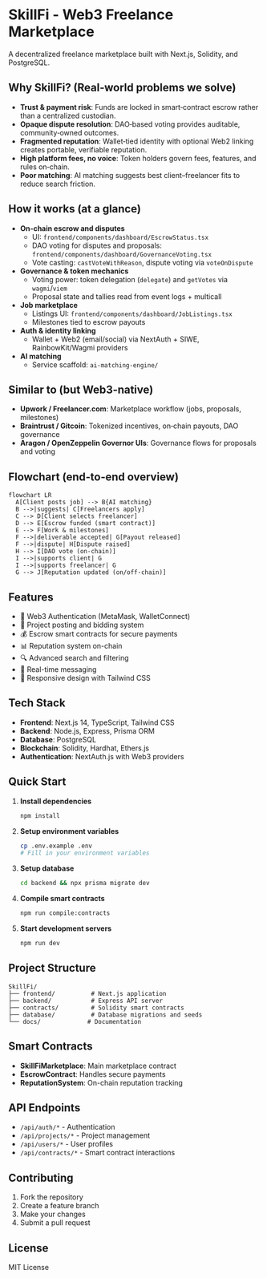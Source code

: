 # SkillFi - Web3 Freelance Marketplace

A decentralized freelance marketplace built with Next.js, Solidity, and PostgreSQL.

## Why SkillFi? (Real‑world problems we solve)

- **Trust & payment risk**: Funds are locked in smart‑contract escrow rather than a centralized custodian.
- **Opaque dispute resolution**: DAO‑based voting provides auditable, community‑owned outcomes.
- **Fragmented reputation**: Wallet‑tied identity with optional Web2 linking creates portable, verifiable reputation.
- **High platform fees, no voice**: Token holders govern fees, features, and rules on‑chain.
- **Poor matching**: AI matching suggests best client–freelancer fits to reduce search friction.

## How it works (at a glance)

- **On‑chain escrow and disputes**
  - UI: `frontend/components/dashboard/EscrowStatus.tsx`
  - DAO voting for disputes and proposals: `frontend/components/dashboard/GovernanceVoting.tsx`
  - Vote casting: `castVoteWithReason`, dispute voting via `voteOnDispute`
- **Governance & token mechanics**
  - Voting power: token delegation (`delegate`) and `getVotes` via `wagmi`/`viem`
  - Proposal state and tallies read from event logs + multicall
- **Job marketplace**
  - Listings UI: `frontend/components/dashboard/JobListings.tsx`
  - Milestones tied to escrow payouts
- **Auth & identity linking**
  - Wallet + Web2 (email/social) via NextAuth + SIWE, RainbowKit/Wagmi providers
- **AI matching**
  - Service scaffold: `ai-matching-engine/`

## Similar to (but Web3‑native)

- **Upwork / Freelancer.com**: Marketplace workflow (jobs, proposals, milestones)
- **Braintrust / Gitcoin**: Tokenized incentives, on‑chain payouts, DAO governance
- **Aragon / OpenZeppelin Governor UIs**: Governance flows for proposals and voting

## Flowchart (end‑to‑end overview)

```mermaid
flowchart LR
  A[Client posts job] --> B{AI matching}
  B -->|suggests| C[Freelancers apply]
  C --> D[Client selects freelancer]
  D --> E[Escrow funded (smart contract)]
  E --> F[Work & milestones]
  F -->|deliverable accepted| G[Payout released]
  F -->|dispute| H[Dispute raised]
  H --> I[DAO vote (on-chain)]
  I -->|supports client| G
  I -->|supports freelancer| G
  G --> J[Reputation updated (on/off-chain)]
```

## Features

- 🔐 Web3 Authentication (MetaMask, WalletConnect)
- 💼 Project posting and bidding system
- 💰 Escrow smart contracts for secure payments
- 📊 Reputation system on-chain
- 🔍 Advanced search and filtering
- 💬 Real-time messaging
- 📱 Responsive design with Tailwind CSS

## Tech Stack

- **Frontend**: Next.js 14, TypeScript, Tailwind CSS
- **Backend**: Node.js, Express, Prisma ORM
- **Database**: PostgreSQL
- **Blockchain**: Solidity, Hardhat, Ethers.js
- **Authentication**: NextAuth.js with Web3 providers

## Quick Start

1. **Install dependencies**
   ```bash
   npm install
   ```

2. **Setup environment variables**
   ```bash
   cp .env.example .env
   # Fill in your environment variables
   ```

3. **Setup database**
   ```bash
   cd backend && npx prisma migrate dev
   ```

4. **Compile smart contracts**
   ```bash
   npm run compile:contracts
   ```

5. **Start development servers**
   ```bash
   npm run dev
   ```

## Project Structure

```
SkillFi/
├── frontend/          # Next.js application
├── backend/           # Express API server
├── contracts/         # Solidity smart contracts
├── database/          # Database migrations and seeds
└── docs/             # Documentation
```

## Smart Contracts

- **SkillFiMarketplace**: Main marketplace contract
- **EscrowContract**: Handles secure payments
- **ReputationSystem**: On-chain reputation tracking

## API Endpoints

- `/api/auth/*` - Authentication
- `/api/projects/*` - Project management
- `/api/users/*` - User profiles
- `/api/contracts/*` - Smart contract interactions

## Contributing

1. Fork the repository
2. Create a feature branch
3. Make your changes
4. Submit a pull request

## License

MIT License